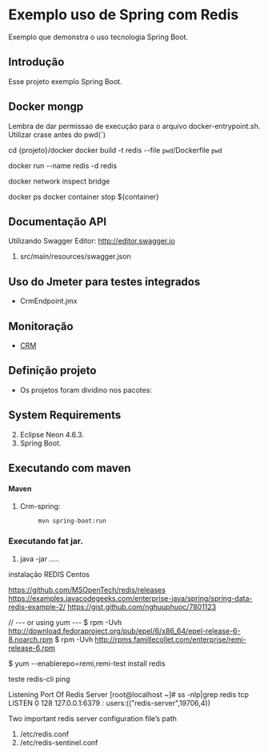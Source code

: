 Exemplo uso de Spring com Redis
====================
Exemplo que demonstra o uso tecnologia Spring Boot.


Introdução
------------

Esse projeto exemplo Spring Boot.

Docker mongp
------------

Lembra de dar permissao de execução para o arquivo docker-entrypoint.sh.
Utilizar crase antes do pwd(`)

cd {projeto}/docker
docker build -t redis --file `pwd`/Dockerfile `pwd`


docker run --name redis -d redis


docker network inspect bridge

docker ps
docker container stop ${container}



Documentação API
---------------------------------
Utilizando Swagger Editor: http://editor.swagger.io

1. src/main/resources/swagger.json


Uso do Jmeter para testes integrados
---------------------

* CrmEndpoint.jmx

Monitoração
---------------------

 * [CRM](http://localhost:8080/crm/monitoring)
 

Definição projeto
-------------------------------------


* Os projetos foram dividino nos pacotes:

	


System Requirements
-------------------

2. Eclipse Neon 4.6.3.
3. Spring Boot.

Executando com maven
-------------------

#### Maven

1. Crm-spring:

			
			mvn spring-boot:run

          
### Executando fat jar.

1. java -jar ..... 



instalação REDIS Centos

https://github.com/MSOpenTech/redis/releases
https://examples.javacodegeeks.com/enterprise-java/spring/spring-data-redis-example-2/
https://gist.github.com/nghuuphuoc/7801123

// --- or using yum ---
$ rpm -Uvh http://download.fedoraproject.org/pub/epel/6/x86_64/epel-release-6-8.noarch.rpm
$ rpm -Uvh http://rpms.famillecollet.com/enterprise/remi-release-6.rpm

$ yum --enablerepo=remi,remi-test install redis

teste
	redis-cli ping

Listening Port Of Redis Server
[root@localhost ~]# ss -nlp|grep redis
tcp    LISTEN     0      128            127.0.0.1:6379                  *:*      users:(("redis-server",19706,4))

Two important redis server configuration file’s path
1. /etc/redis.conf
2. /etc/redis-sentinel.conf

